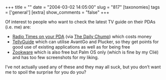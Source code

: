 +++
title = ""
date = "2004-03-02 14:05:00"
slug = "817"
[taxonomies]
tags = ['general']
[extra]
show_comments = "false"
+++

Of interest to people who want to check the latest TV guide on their PDAs (i.e. me) are:

- [Radio Times on your PDA](http://radiotimes.tvcompass.com/rt/Home.aspx) (via [The Daily Chump](http://pants.heddley.com/2004/03/02/2004-03-02.html#1078223226.435319)) which costs money
- [TellyGuide](http://www.fourteenminutes.com/code/tellyguide/) which can utilise AvantGo and Plucker, so they get points for good use of existing applications as well as for being free
- [Zookware](http://www.zookware.com/) which is also free but Palm OS only (which is fine by my Clié) and has too few screenshots for my liking.

I’ve not actually used any of these and they may all suck, but you don’t want me to spoil the surprise for you do you?
